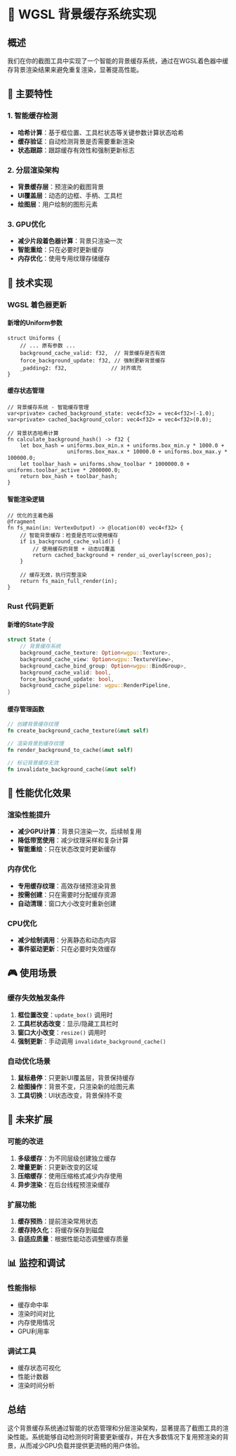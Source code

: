 # 🚀 WGSL 背景缓存系统实现

## 概述

我们在你的截图工具中实现了一个智能的背景缓存系统，通过在WGSL着色器中缓存背景渲染结果来避免重复渲染，显著提高性能。

## 🎯 主要特性

### 1. 智能缓存检测
- **哈希计算**：基于框位置、工具栏状态等关键参数计算状态哈希
- **缓存验证**：自动检测背景是否需要重新渲染
- **状态跟踪**：跟踪缓存有效性和强制更新标志

### 2. 分层渲染架构
- **背景缓存层**：预渲染的截图背景
- **UI覆盖层**：动态的边框、手柄、工具栏
- **绘图层**：用户绘制的图形元素

### 3. GPU优化
- **减少片段着色器计算**：背景只渲染一次
- **智能重绘**：只在必要时更新缓存
- **内存优化**：使用专用纹理存储缓存

## 🔧 技术实现

### WGSL 着色器更新

#### 新增的Uniform参数
```wgsl
struct Uniforms {
    // ... 原有参数 ...
    background_cache_valid: f32,  // 背景缓存是否有效
    force_background_update: f32, // 强制更新背景缓存
    _padding2: f32,              // 对齐填充
}
```

#### 缓存状态管理
```wgsl
// 背景缓存系统 - 智能缓存管理
var<private> cached_background_state: vec4<f32> = vec4<f32>(-1.0);
var<private> cached_background_color: vec4<f32> = vec4<f32>(0.0);

// 背景状态哈希计算
fn calculate_background_hash() -> f32 {
    let box_hash = uniforms.box_min.x + uniforms.box_min.y * 1000.0 + 
                   uniforms.box_max.x * 10000.0 + uniforms.box_max.y * 100000.0;
    let toolbar_hash = uniforms.show_toolbar * 1000000.0 + uniforms.toolbar_active * 2000000.0;
    return box_hash + toolbar_hash;
}
```

#### 智能渲染逻辑
```wgsl
// 优化的主着色器
@fragment
fn fs_main(in: VertexOutput) -> @location(0) vec4<f32> {
    // 智能背景缓存：检查是否可以使用缓存
    if is_background_cache_valid() {
        // 使用缓存的背景 + 动态UI覆盖
        return cached_background + render_ui_overlay(screen_pos);
    }
    
    // 缓存无效，执行完整渲染
    return fs_main_full_render(in);
}
```

### Rust 代码更新

#### 新增的State字段
```rust
struct State {
    // 背景缓存系统
    background_cache_texture: Option<wgpu::Texture>,
    background_cache_view: Option<wgpu::TextureView>,
    background_cache_bind_group: Option<wgpu::BindGroup>,
    background_cache_valid: bool,
    force_background_update: bool,
    background_cache_pipeline: wgpu::RenderPipeline,
}
```

#### 缓存管理函数
```rust
// 创建背景缓存纹理
fn create_background_cache_texture(&mut self)

// 渲染背景到缓存纹理
fn render_background_to_cache(&mut self)

// 标记背景缓存无效
fn invalidate_background_cache(&mut self)
```

## 🚀 性能优化效果

### 渲染性能提升
- **减少GPU计算**：背景只渲染一次，后续帧复用
- **降低带宽使用**：减少纹理采样和复杂计算
- **智能重绘**：只在状态改变时更新缓存

### 内存优化
- **专用缓存纹理**：高效存储预渲染背景
- **按需创建**：只在需要时分配缓存资源
- **自动清理**：窗口大小改变时重新创建

### CPU优化
- **减少绘制调用**：分离静态和动态内容
- **事件驱动更新**：只在必要时失效缓存

## 🎮 使用场景

### 缓存失效触发条件
1. **框位置改变**：`update_box()` 调用时
2. **工具栏状态改变**：显示/隐藏工具栏时
3. **窗口大小改变**：`resize()` 调用时
4. **强制更新**：手动调用 `invalidate_background_cache()`

### 自动优化场景
1. **鼠标悬停**：只更新UI覆盖层，背景保持缓存
2. **绘图操作**：背景不变，只渲染新的绘图元素
3. **工具切换**：UI状态改变，背景保持不变

## 🔮 未来扩展

### 可能的改进
1. **多级缓存**：为不同层级创建独立缓存
2. **增量更新**：只更新改变的区域
3. **压缩缓存**：使用压缩格式减少内存使用
4. **异步渲染**：在后台线程预渲染缓存

### 扩展功能
1. **缓存预热**：提前渲染常用状态
2. **缓存持久化**：将缓存保存到磁盘
3. **自适应质量**：根据性能动态调整缓存质量

## 📊 监控和调试

### 性能指标
- 缓存命中率
- 渲染时间对比
- 内存使用情况
- GPU利用率

### 调试工具
- 缓存状态可视化
- 性能计数器
- 渲染时间分析

## 总结

这个背景缓存系统通过智能的状态管理和分层渲染架构，显著提高了截图工具的渲染性能。系统能够自动检测何时需要更新缓存，并在大多数情况下复用预渲染的背景，从而减少GPU负载并提供更流畅的用户体验。
